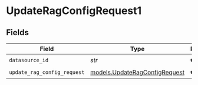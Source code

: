 # UpdateRagConfigRequest1


## Fields

| Field                                                                | Type                                                                 | Required                                                             | Description                                                          |
| -------------------------------------------------------------------- | -------------------------------------------------------------------- | -------------------------------------------------------------------- | -------------------------------------------------------------------- |
| `datasource_id`                                                      | *str*                                                                | :heavy_check_mark:                                                   | N/A                                                                  |
| `update_rag_config_request`                                          | [models.UpdateRagConfigRequest](../models/updateragconfigrequest.md) | :heavy_check_mark:                                                   | N/A                                                                  |